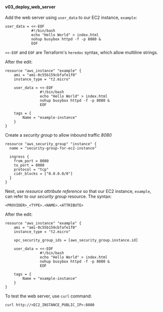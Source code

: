 #### v03_deploy_web_server ####
Add the web server using `user_data` to our EC2 instance, `example`:
```
user_data = <<-EOF
            #!/bin/bash
            echo "Hello World" > index.html
            nohup busybox httpd -f -p 8080 &
            EOF
```
`<<-EOF` and `EOF` are Terraform's `heredoc` syntax, which allow multiline strings.

After the edit:
```hcl
resource "aws_instance" "example" {
	ami = "ami-0c55b159cbfafe1f0"
	instance_type = "t2.micro"

	user_data = <<-EOF
                #!/bin/bash
                echo "Hello World" > index.html
                nohup busybox httpd -f -p 8080 &
                EOF
	
	tags = {
		Name = "example-instance"
	}
}
```

Create a *security group* to allow inbound traffic *8080*
```hcl
resource "aws_security_group" "instance" {
  name = "security-group-for-ec2-instance"

  ingress {
    from_port = 8080
    to_port = 8080
    protocol = "tcp"
    cidr_blocks = ["0.0.0.0/0"]
  }
}
```

Next, use *resource attribute reference* so that our EC2 instance, `example`, can refer to our *security group* resource. The syntax:
```hcl
<PROVIDER>_<TYPE>.<NAME>.<ATTRIBUTE>
```

After the edit:
```hcl
resource "aws_instance" "example" {
	ami = "ami-0c55b159cbfafe1f0"
	instance_type = "t2.micro"

	vpc_security_group_ids = [aws_security_group.instance.id]

	user_data = <<-EOF
                #!/bin/bash
                echo "Hello World" > index.html
                nohup busybox httpd -f -p 8080 &
                EOF
	
	tags = {
		Name = "example-instance"
	}
}
```

To test the web server, use `curl` command:
```console
curl http://<EC2_INSTANCE_PUBLIC_IP>:8080
```